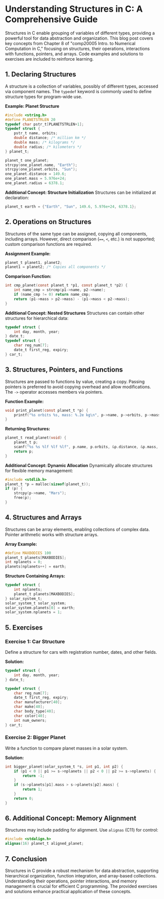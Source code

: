 # Understanding Structures in C: A Comprehensive Guide

Structures in C enable grouping of variables of different types, providing a powerful tool for data abstraction and organization. This blog post covers key concepts from Chapter 8 of "comp20005 Intro. to Numerical Computation in C," focusing on structures, their operations, interactions with functions, pointers, and arrays. Code examples and solutions to exercises are included to reinforce learning.

## 1. Declaring Structures
A structure is a collection of variables, possibly of different types, accessed via component names. The `typedef` keyword is commonly used to define structure types for program-wide use.

**Example: Planet Structure**
```c
#include <string.h>
#define PLANETSTRLEN 20
typedef char pstr_t[PLANETSTRLEN+1];
typedef struct {
    pstr_t name, orbits;
    double distance; /* million km */
    double mass; /* kilograms */
    double radius; /* kilometers */
} planet_t;

planet_t one_planet;
strcpy(one_planet.name, "Earth");
strcpy(one_planet.orbits, "Sun");
one_planet.distance = 149.6;
one_planet.mass = 5.976e+24;
one_planet.radius = 6378.1;
```

**Additional Concept: Structure Initialization**
Structures can be initialized at declaration:
```c
planet_t earth = {"Earth", "Sun", 149.6, 5.976e+24, 6378.1};
```

## 2. Operations on Structures
Structures of the same type can be assigned, copying all components, including arrays. However, direct comparison (`==`, `<`, etc.) is not supported; custom comparison functions are required.

**Assignment Example:**
```c
planet_t planet1, planet2;
planet1 = planet2; /* Copies all components */
```

**Comparison Function:**
```c
int cmp_planet(const planet_t *p1, const planet_t *p2) {
    int name_cmp = strcmp(p1->name, p2->name);
    if (name_cmp != 0) return name_cmp;
    return (p1->mass > p2->mass) - (p1->mass < p2->mass);
}
```

**Additional Concept: Nested Structures**
Structures can contain other structures for hierarchical data:
```c
typedef struct {
    int day, month, year;
} date_t;
typedef struct {
    char reg_num[7];
    date_t first_reg, expiry;
} car_t;
```

## 3. Structures, Pointers, and Functions
Structures are passed to functions by value, creating a copy. Passing pointers is preferred to avoid copying overhead and allow modifications. The `->` operator accesses members via pointers.

**Function Example:**
```c
void print_planet(const planet_t *p) {
    printf("%s orbits %s, mass: %.2e kg\n", p->name, p->orbits, p->mass);
}
```

**Returning Structures:**
```c
planet_t read_planet(void) {
    planet_t p;
    scanf("%s %s %lf %lf %lf", p.name, p.orbits, &p.distance, &p.mass, &p.radius);
    return p;
}
```

**Additional Concept: Dynamic Allocation**
Dynamically allocate structures for flexible memory management:
```c
#include <stdlib.h>
planet_t *p = malloc(sizeof(planet_t));
if (p) {
    strcpy(p->name, "Mars");
    free(p);
}
```

## 4. Structures and Arrays
Structures can be array elements, enabling collections of complex data. Pointer arithmetic works with structure arrays.

**Array Example:**
```c
#define MAXBODIES 100
planet_t planets[MAXBODIES];
int nplanets = 0;
planets[nplanets++] = earth;
```

**Structure Containing Arrays:**
```c
typedef struct {
    int nplanets;
    planet_t planets[MAXBODIES];
} solar_system_t;
solar_system_t solar_system;
solar_system.planets[0] = earth;
solar_system.nplanets = 1;
```

## 5. Exercises
### Exercise 1: Car Structure
Define a structure for cars with registration number, dates, and other fields.

**Solution:**
```c
typedef struct {
    int day, month, year;
} date_t;

typedef struct {
    char reg_num[7];
    date_t first_reg, expiry;
    char manufacturer[40];
    char make[40];
    char body_type[40];
    char color[40];
    int num_owners;
} car_t;
```

### Exercise 2: Bigger Planet
Write a function to compare planet masses in a solar system.

**Solution:**
```c
int bigger_planet(solar_system_t *s, int p1, int p2) {
    if (p1 < 0 || p1 >= s->nplanets || p2 < 0 || p2 >= s->nplanets) {
        return -1;
    }
    if (s->planets[p1].mass > s->planets[p2].mass) {
        return 1;
    }
    return 0;
}
```

## 6. Additional Concept: Memory Alignment
Structures may include padding for alignment. Use `alignas` (C11) for control:
```c
#include <stdalign.h>
alignas(16) planet_t aligned_planet;
```

## 7. Conclusion
Structures in C provide a robust mechanism for data abstraction, supporting hierarchical organization, function integration, and array-based collections. Understanding their operations, pointer interactions, and memory management is crucial for efficient C programming. The provided exercises and solutions enhance practical application of these concepts.